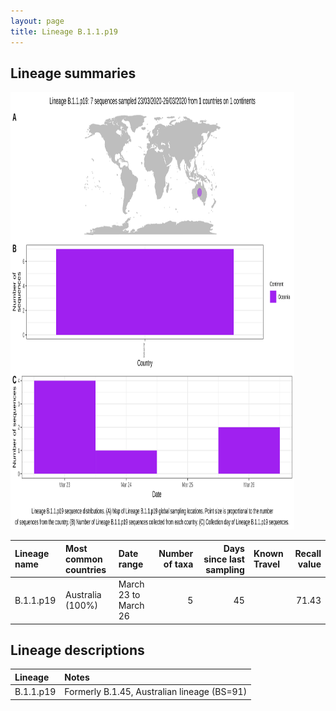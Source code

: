 ```yaml
---
layout: page
title: Lineage B.1.1.p19
---
```




<h2> Lineage summaries</h2>

<img src="../assets/images/B.1.1.p19.svg" alt="B.1.1.p19 lineage summary figure" width="90%" height="700px" />


| Lineage name | Most common countries | Date range | Number of taxa |  Days since last sampling | Known Travel | Recall value |
|:-----|:-----|:-------|-------:|-------:|:---------|--------:|
| B.1.1.p19 | Australia (100%) | March 23 to March 26 | 5 | 45 |  | 71.43 |

<h2>Lineage descriptions</h2>

| Lineage | Notes |
|:-----|:-----|
| B.1.1.p19 | Formerly B.1.45, Australian lineage (BS=91) |

